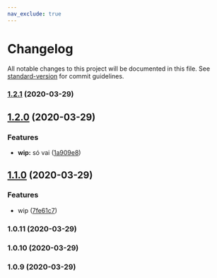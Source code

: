 ```yaml
---
nav_exclude: true
---
```


# Changelog

All notable changes to this project will be documented in this file. See [standard-version](https://github.com/conventional-changelog/standard-version) for commit guidelines.

### [1.2.1](https://github.com/lmarqs/lets-talk-about-git/compare/v1.2.0...v1.2.1) (2020-03-29)

## [1.2.0](https://github.com/lmarqs/lets-talk-about-git/compare/v1.1.0...v1.2.0) (2020-03-29)


### Features

* **wip:** só vai ([1a909e8](https://github.com/lmarqs/lets-talk-about-git/commit/1a909e8bdddcfde2742de9fa7e41336973802ee5))

## [1.1.0](https://github.com/lmarqs/lets-talk-about-git/compare/v1.0.11...v1.1.0) (2020-03-29)

### Features

* wip ([7fe61c7](https://github.com/lmarqs/lets-talk-about-git/commit/7fe61c77e4a7f3aae3cda7328019e4d6e54aaab7))

### 1.0.11 (2020-03-29)

### 1.0.10 (2020-03-29)

### 1.0.9 (2020-03-29)

